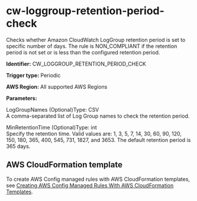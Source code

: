 # cw\-loggroup\-retention\-period\-check<a name="cw-loggroup-retention-period-check"></a>

Checks whether Amazon CloudWatch LogGroup retention period is set to specific number of days\. The rule is NON\_COMPLIANT if the retention period is not set or is less than the configured retention period\. 

**Identifier:** CW\_LOGGROUP\_RETENTION\_PERIOD\_CHECK

**Trigger type:** Periodic

**AWS Region:** All supported AWS Regions

**Parameters:**

LogGroupNames \(Optional\)Type: CSV  
A comma\-separated list of Log Group names to check the retention period\.

MinRetentionTime \(Optional\)Type: int  
Specify the retention time\. Valid values are: 1, 3, 5, 7, 14, 30, 60, 90, 120, 150, 180, 365, 400, 545, 731, 1827, and 3653\. The default retention period is 365 days\.

## AWS CloudFormation template<a name="w22aac11c29c17c77c15"></a>

To create AWS Config managed rules with AWS CloudFormation templates, see [Creating AWS Config Managed Rules With AWS CloudFormation Templates](aws-config-managed-rules-cloudformation-templates.md)\.